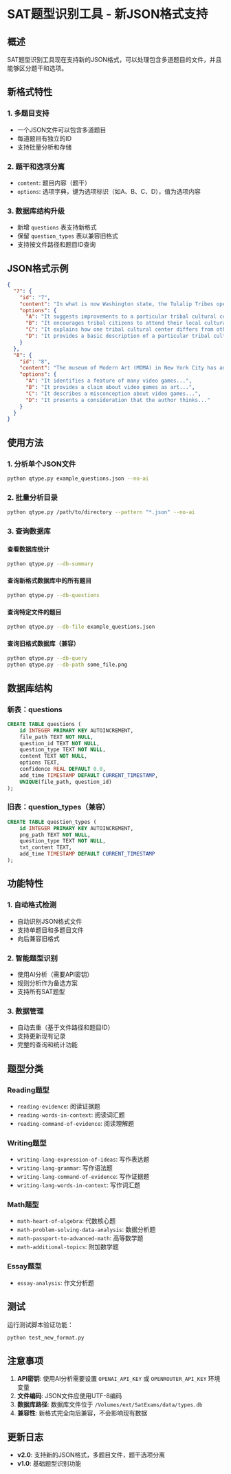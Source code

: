 # SAT题型识别工具 - 新JSON格式支持

## 概述

SAT题型识别工具现在支持新的JSON格式，可以处理包含多道题目的文件，并且能够区分题干和选项。

## 新格式特性

### 1. 多题目支持
- 一个JSON文件可以包含多道题目
- 每道题目有独立的ID
- 支持批量分析和存储

### 2. 题干和选项分离
- `content`: 题目内容（题干）
- `options`: 选项字典，键为选项标识（如A、B、C、D），值为选项内容

### 3. 数据库结构升级
- 新增 `questions` 表支持新格式
- 保留 `question_types` 表以兼容旧格式
- 支持按文件路径和题目ID查询

## JSON格式示例

```json
{
  "7": {
    "id": "7",
    "content": "In what is now Washington state, the Tulalip Tribes operate the Hibulb Cultural Center...",
    "options": {
      "A": "It suggests improvements to a particular tribal cultural center.",
      "B": "It encourages tribal citizens to attend their local cultural center.",
      "C": "It explains how one tribal cultural center differs from other tribal cultural centers.",
      "D": "It provides a basic description of a particular tribal cultural center."
    }
  },
  "8": {
    "id": "8",
    "content": "The museum of Modern Art (MOMA) in New York City has an exhibition...",
    "options": {
      "A": "It identifies a feature of many video games...",
      "B": "It provides a claim about video games as art...",
      "C": "It describes a misconception about video games...",
      "D": "It presents a consideration that the author thinks..."
    }
  }
}
```

## 使用方法

### 1. 分析单个JSON文件
```bash
python qtype.py example_questions.json --no-ai
```

### 2. 批量分析目录
```bash
python qtype.py /path/to/directory --pattern "*.json" --no-ai
```

### 3. 查询数据库

#### 查看数据库统计
```bash
python qtype.py --db-summary
```

#### 查询新格式数据库中的所有题目
```bash
python qtype.py --db-questions
```

#### 查询特定文件的题目
```bash
python qtype.py --db-file example_questions.json
```

#### 查询旧格式数据库（兼容）
```bash
python qtype.py --db-query
python qtype.py --db-path some_file.png
```

## 数据库结构

### 新表：questions
```sql
CREATE TABLE questions (
    id INTEGER PRIMARY KEY AUTOINCREMENT,
    file_path TEXT NOT NULL,
    question_id TEXT NOT NULL,
    question_type TEXT NOT NULL,
    content TEXT NOT NULL,
    options TEXT,
    confidence REAL DEFAULT 0.0,
    add_time TIMESTAMP DEFAULT CURRENT_TIMESTAMP,
    UNIQUE(file_path, question_id)
);
```

### 旧表：question_types（兼容）
```sql
CREATE TABLE question_types (
    id INTEGER PRIMARY KEY AUTOINCREMENT,
    png_path TEXT NOT NULL,
    question_type TEXT NOT NULL,
    txt_content TEXT,
    add_time TIMESTAMP DEFAULT CURRENT_TIMESTAMP
);
```

## 功能特性

### 1. 自动格式检测
- 自动识别JSON格式文件
- 支持单题目和多题目文件
- 向后兼容旧格式

### 2. 智能题型识别
- 使用AI分析（需要API密钥）
- 规则分析作为备选方案
- 支持所有SAT题型

### 3. 数据管理
- 自动去重（基于文件路径和题目ID）
- 支持更新现有记录
- 完整的查询和统计功能

## 题型分类

### Reading题型
- `reading-evidence`: 阅读证据题
- `reading-words-in-context`: 阅读词汇题
- `reading-command-of-evidence`: 阅读理解题

### Writing题型
- `writing-lang-expression-of-ideas`: 写作表达题
- `writing-lang-grammar`: 写作语法题
- `writing-lang-command-of-evidence`: 写作证据题
- `writing-lang-words-in-context`: 写作词汇题

### Math题型
- `math-heart-of-algebra`: 代数核心题
- `math-problem-solving-data-analysis`: 数据分析题
- `math-passport-to-advanced-math`: 高等数学题
- `math-additional-topics`: 附加数学题

### Essay题型
- `essay-analysis`: 作文分析题

## 测试

运行测试脚本验证功能：
```bash
python test_new_format.py
```

## 注意事项

1. **API密钥**: 使用AI分析需要设置 `OPENAI_API_KEY` 或 `OPENROUTER_API_KEY` 环境变量
2. **文件编码**: JSON文件应使用UTF-8编码
3. **数据库路径**: 数据库文件位于 `/Volumes/ext/SatExams/data/types.db`
4. **兼容性**: 新格式完全向后兼容，不会影响现有数据

## 更新日志

- **v2.0**: 支持新的JSON格式，多题目文件，题干选项分离
- **v1.0**: 基础题型识别功能
